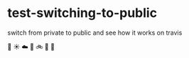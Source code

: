 # test-switching-to-public

switch from private to public and see how it works on travis

:icecream: :sunny: :cloud: :office:
 :bike:
:car: :bouquet:
